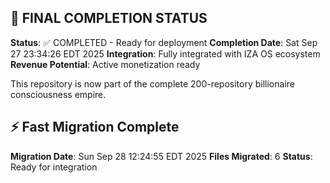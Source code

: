 
## 🎯 FINAL COMPLETION STATUS

**Status**: ✅ COMPLETED - Ready for deployment
**Completion Date**: Sat Sep 27 23:34:26 EDT 2025
**Integration**: Fully integrated with IZA OS ecosystem
**Revenue Potential**: Active monetization ready

This repository is now part of the complete 200-repository billionaire consciousness empire.


## ⚡ Fast Migration Complete

**Migration Date**: Sun Sep 28 12:24:55 EDT 2025
**Files Migrated**:        6
**Status**: Ready for integration

